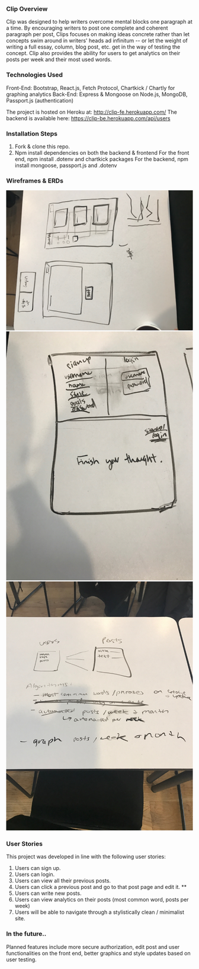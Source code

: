 ### Clip Overview 
Clip was designed to help writers overcome mental blocks one paragraph at a time. By encouraging writers to post one complete and coherent paragraph per post, Clips focuses on making ideas concrete rather than let concepts swim around in writers' heads ad infinitum -- or let the weight of writing a full essay, column, blog post, etc. get in the way of testing the concept. Clip also provides the ability for users to get analytics on their posts per week and their most used words.


### Technologies Used 

Front-End: Bootstrap, React.js, Fetch Protocol, Chartkick / Chartly for graphing analytics 
Back-End: Express & Mongoose on Node.js, MongoDB, Passport.js (authentication)


The project is hosted on Heroku at: http://clip-fe.herokuapp.com/
The backend is available here: https://clip-be.herokuapp.com/api/users

### Installation Steps 
1. Fork & clone this repo. 
2. Npm install dependencies on both the backend & frontend 
    For the front end, npm install .dotenv and chartkick packages 
    For the backend, npm install mongoose, passport.js and .dotenv 

### Wireframes & ERDs 
![Wireframe](public/images/wf1.jpg)
![Wireframe](public/images/wf2.jpg)
![Wireframe](public/images/wf3.jpg)



### User Stories 
This project was developed in line with the following user stories: 
1. Users can sign up. 
2. Users can login. 
3. Users can view all their previous posts. 
4. Users can click a previous post and go to that post page and edit it. ** 
5. Users can write new posts.
6. Users can view analytics on their posts (most common word, posts per week)
7. Users will be able to navigate through a stylistically clean / minimalist site.

### In the future..  

Planned features include more secure authorization, edit post and user functionalities on the front end, better graphics and style updates based on user testing. 

